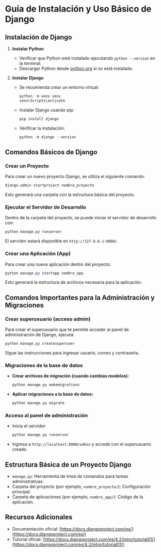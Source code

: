 # Guía de Instalación y Uso Básico de Django

## Instalación de Django

1. **Instalar Python**
   - Verificar que Python esté instalado ejecutando `python --version` en la terminal.
   - Descargar Python desde [python.org](https://www.python.org/) si no está instalado.

2. **Instalar Django**
   - Se recomienda crear un entorno virtual:
     ```powershell
     python -m venv venv
     venv\Scripts\activate
     ```
   - Instalar Django usando pip:
     ```powershell
     pip install django
     ```
   - Verificar la instalación:
     ```powershell
     python -m django --version
     ```

## Comandos Básicos de Django

### Crear un Proyecto

Para crear un nuevo proyecto Django, se utiliza el siguiente comando:
```powershell
django-admin startproject nombre_proyecto
```
Esto generará una carpeta con la estructura básica del proyecto.

### Ejecutar el Servidor de Desarrollo

Dentro de la carpeta del proyecto, se puede iniciar el servidor de desarrollo con:
```powershell
python manage.py runserver
```
El servidor estará disponible en `http://127.0.0.1:8000/`.

### Crear una Aplicación (App)

Para crear una nueva aplicación dentro del proyecto:
```powershell
python manage.py startapp nombre_app
```
Esto generará la estructura de archivos necesaria para la aplicación.

## Comandos Importantes para la Administración y Migraciones

### Crear superusuario (acceso admin)
Para crear el superusuario que te permite acceder al panel de administración de Django, ejecuta:
```powershell
python manage.py createsuperuser
```
Sigue las instrucciones para ingresar usuario, correo y contraseña.

### Migraciones de la base de datos
- **Crear archivos de migración (cuando cambias modelos):**
  ```powershell
  python manage.py makemigrations
  ```
- **Aplicar migraciones a la base de datos:**
  ```powershell
  python manage.py migrate
  ```

### Acceso al panel de administración
- Inicia el servidor:
  ```powershell
  python manage.py runserver
  ```
- Ingresa a `http://localhost:8000/admin` y accede con el superusuario creado.

## Estructura Básica de un Proyecto Django

- `manage.py`: Herramienta de línea de comandos para tareas administrativas.
- Carpeta del proyecto (por ejemplo, `nombre_proyecto/`): Configuración principal.
- Carpeta de aplicaciones (por ejemplo, `nombre_app/`): Código de la aplicación.

## Recursos Adicionales

- Documentación oficial: [https://docs.djangoproject.com/es/](https://docs.djangoproject.com/es/)
- Tutorial oficial: [https://docs.djangoproject.com/es/4.2/intro/tutorial01/](https://docs.djangoproject.com/es/4.2/intro/tutorial01/)

